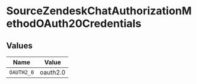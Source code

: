 # SourceZendeskChatAuthorizationMethodOAuth20Credentials


## Values

| Name       | Value      |
| ---------- | ---------- |
| `OAUTH2_0` | oauth2.0   |